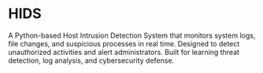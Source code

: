 # HIDS
A Python-based Host Intrusion Detection System that monitors system logs, file changes, and suspicious processes in real time. Designed to detect unauthorized activities and alert administrators. Built for learning threat detection, log analysis, and cybersecurity defense.
